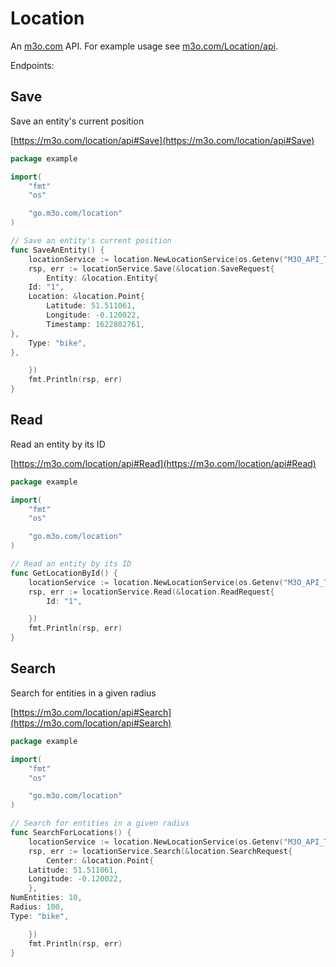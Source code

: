 # Location

An [m3o.com](https://m3o.com) API. For example usage see [m3o.com/Location/api](https://m3o.com/Location/api).

Endpoints:

## Save

Save an entity's current position


[https://m3o.com/location/api#Save](https://m3o.com/location/api#Save)

```go
package example

import(
	"fmt"
	"os"

	"go.m3o.com/location"
)

// Save an entity's current position
func SaveAnEntity() {
	locationService := location.NewLocationService(os.Getenv("M3O_API_TOKEN"))
	rsp, err := locationService.Save(&location.SaveRequest{
		Entity: &location.Entity{
	Id: "1",
	Location: &location.Point{
		Latitude: 51.511061,
		Longitude: -0.120022,
		Timestamp: 1622802761,
},
	Type: "bike",
},

	})
	fmt.Println(rsp, err)
}
```
## Read

Read an entity by its ID


[https://m3o.com/location/api#Read](https://m3o.com/location/api#Read)

```go
package example

import(
	"fmt"
	"os"

	"go.m3o.com/location"
)

// Read an entity by its ID
func GetLocationById() {
	locationService := location.NewLocationService(os.Getenv("M3O_API_TOKEN"))
	rsp, err := locationService.Read(&location.ReadRequest{
		Id: "1",

	})
	fmt.Println(rsp, err)
}
```
## Search

Search for entities in a given radius


[https://m3o.com/location/api#Search](https://m3o.com/location/api#Search)

```go
package example

import(
	"fmt"
	"os"

	"go.m3o.com/location"
)

// Search for entities in a given radius
func SearchForLocations() {
	locationService := location.NewLocationService(os.Getenv("M3O_API_TOKEN"))
	rsp, err := locationService.Search(&location.SearchRequest{
		Center: &location.Point{
	Latitude: 51.511061,
	Longitude: -0.120022,
	},
NumEntities: 10,
Radius: 100,
Type: "bike",

	})
	fmt.Println(rsp, err)
}
```
